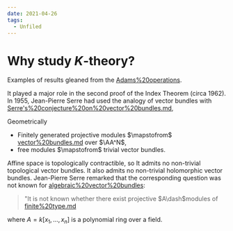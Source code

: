 ```yaml
---
date: 2021-04-26
tags: 
  - Unfiled
---
```


# Why study $K$-theory?
Examples of results gleaned from the [Adams%20operations](Adams%20operations).

It played a major role in the second proof of the Index Theorem (circa 1962).
In 1955, Jean-Pierre Serre had used the analogy of vector bundles with [Serre's%20conjecture%20on%20vector%20bundles.md](Serre's%20conjecture%20on%20vector%20bundles.md),

Geometrically

- Finitely generated projective modules $\mapstofrom$ [vector%20bundles.md](vector%20bundles.md) over $\AA^N$, 
- free modules $\mapstofrom$ trivial vector bundles. 
 
Affine space is topologically contractible, so It admits no non-trivial topological vector bundles. It also admits no non-trivial holomorphic vector bundles. Jean-Pierre Serre remarked that the corresponding question was not known for [algebraic%20vector%20bundles](algebraic%20vector%20bundles): 
> "It is not known whether there exist projective $A\dash$modules of [finite%20type.md](finite%20type.md) 

where $A = k[x_1, ..., x_n]$ is a polynomial ring over a field.


